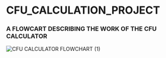 # CFU_CALCULATION_PROJECT

### A FLOWCART DESCRIBING THE WORK OF THE CFU CALCULATOR
![CFU CALCULATOR FLOWCHART (1)](https://user-images.githubusercontent.com/111002205/220298047-18b40bc7-19bb-4b51-834a-c14e1f6b97ec.jpg)

